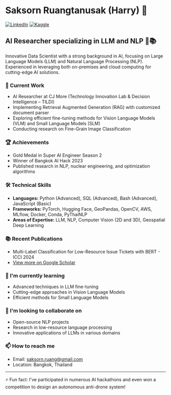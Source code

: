 # Saksorn Ruangtanusak (Harry) 👋

[![LinkedIn](https://img.shields.io/badge/LinkedIn-0077B5?style=for-the-badge&logo=linkedin&logoColor=white)](https://www.linkedin.com/in/saksorn)
[![Kaggle](https://img.shields.io/badge/Kaggle-20BEFF?style=for-the-badge&logo=Kaggle&logoColor=white)](https://www.kaggle.com/saksornh)

## AI Researcher specializing in LLM and NLP 🤖📚

Innovative Data Scientist with a strong background in AI, focusing on Large Language Models (LLM) and Natural Language Processing (NLP). Experienced in leveraging both on-premises and cloud computing for cutting-edge AI solutions.

### 🔭 Current Work
- AI Researcher at CJ More (Technology Innovation Lab & Decision Intelligence – TILDI)
- Implementing Retrieval Augmented Generation (RAG) with customized document parser
- Exploring efficient fine-tuning methods for Vision Language Models (VLM) and Small Language Models (SLM)
- Conducting research on Fine-Grain Image Classification

### 🏆 Achievements
- Gold Medal in Super AI Engineer Season 2
- Winner of Bangkok AI Hack 2023
- Published research in NLP, nuclear engineering, and optimization algorithms

### 🛠 Technical Skills
- **Languages:** Python (Advanced), SQL (Advanced), Bash (Advanced), JavaScript (Basic)
- **Frameworks:** PyTorch, Hugging Face, GeoPandas, OpenCV, AWS, MLflow, Docker, Conda, PyThaiNLP
- **Areas of Expertise:** LLM, NLP, Computer Vision (2D and 3D), Geospatial Deep Learning

### 📚 Recent Publications
- Multi-Label Classification for Low-Resource Issue Tickets with BERT - ICCI 2024
- [View more on Google Scholar](https://scholar.google.com/citations?user=YOURID)

### 🌱 I'm currently learning
- Advanced techniques in LLM fine-tuning
- Cutting-edge approaches in Vision Language Models
- Efficient methods for Small Language Models

### 👯 I'm looking to collaborate on
- Open-source NLP projects
- Research in low-resource language processing
- Innovative applications of LLMs in various domains

### 📫 How to reach me
- Email: saksorn.ruang@gmail.com
- Location: Bangkok, Thailand

---

⚡ Fun fact: I've participated in numerous AI hackathons and even won a competition to design an autonomous anti-drone system!
